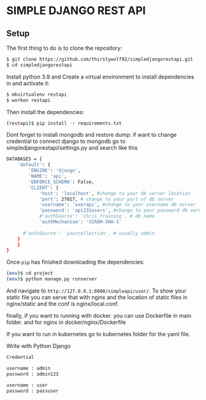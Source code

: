 # SIMPLE DJANGO REST API

## Setup

The first thing to do is to clone the repository:

```sh
$ git clone https://github.com/thirstywolf92/simpledjangorestapi.git
$ cd simpledjangorestapi
```

Install python 3.9 and Create a virtual environment to install dependencies in and activate it:

```sh
$ mkvirtualenv restapi
$ workon restapi
```

Then install the dependencies:

```sh
(restapi)$ pip install -r requirements.txt
```

Dont forget to install mongodb and restore dump:
if want to change credential to connect django to mongodb go to simpledjangorestapi/settings.py
and search like this

```sh
DATABASES = {
    'default': {
        'ENGINE': 'djongo',
        'NAME': 'api', 
        'ENFORCE_SCHEMA': False,
        'CLIENT': {
            'host': 'localhost', #change to your db server location
            'port': 27017, # change to your port of db server 
            'username': 'userapi', #change to your username db server 
            'password': 'api231users', #change to your password db server 
            #'authSource': 'chris_training', # db name
            'authMechanism': 'SCRAM-SHA-1'
            
      #'authSource': 'yourcollection', # usually admin
    } 
    }
}
```

Once `pip` has finished downloading the dependencies:
```sh
(env)$ cd project
(env)$ python manage.py runserver
```
And navigate to `http://127.0.0.1:8000/simpleapi/user/`.
To show your static file you can serve that with nginx
and the location of static files in nginx/static and the conf is nginx/local.conf.

finally, if you want to running with docker. you can use Dockerfile in main folder. 
and for nginx in docker/nginx/Dockerfile

If you want to run in kubernetes go to kubernetes folder for the yaml file. 


Write with Python Django
```sh
Credential 

username : admin
password : admin123

username : user
password : passuser

```

